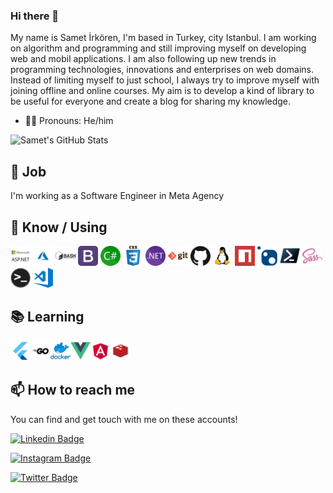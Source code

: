 ### Hi there 👋


My name is Samet İrkören, I'm based in Turkey, city Istanbul.
I am working on algorithm and programming and still improving myself on developing web and mobil applications. I am also following up new trends in programming technologies, innovations and enterprises on web domains. Instead of limiting myself to just school, I always try to improve myself with joining offline and online courses. My aim is to develop a kind of library to be useful for everyone and create a blog for sharing my knowledge.

- 🙋‍♂️ Pronouns: He/him

![Samet's GitHub Stats](https://github-readme-stats.vercel.app/api?username=sametirkoren&show_icons=true)

## 💼 Job

I'm working as a Software Engineer in Meta Agency


## 🧠 Know / Using


<img src="https://github.com/github/explore/blob/master/topics/aspnet/aspnet.png?raw=true" height="32" /> <img src="https://github.com/github/explore/blob/master/topics/azure/azure.png?raw=true" height="32" /> <img src="https://github.com/github/explore/blob/master/topics/bash/bash.png?raw=true" height="32" /> <img src="https://github.com/github/explore/blob/master/topics/bootstrap/bootstrap.png?raw=true" height="32" /> <img src="https://github.com/github/explore/blob/master/topics/csharp/csharp.png?raw=true" height="32" /> <img src="https://github.com/github/explore/blob/master/topics/css/css.png?raw=true" height="32" /> <img src="https://github.com/github/explore/blob/master/topics/dotnet/dotnet.png?raw=true" height="32" /> <img src="https://github.com/github/explore/blob/master/topics/git/git.png?raw=true" height="32" /> <img src="https://github.com/github/explore/blob/master/topics/github/github.png?raw=true" height="32" />  <img src="https://github.com/github/explore/blob/master/topics/linux/linux.png?raw=true" height="32" /> <img src="https://github.com/github/explore/blob/master/topics/npm/npm.png?raw=true" height="32" /> <img src="https://github.com/github/explore/blob/master/topics/nuget/nuget.png?raw=true" height="32" /> <img src="https://github.com/github/explore/blob/master/topics/powershell/powershell.png?raw=true" height="32" /> <img src="https://github.com/github/explore/blob/master/topics/sass/sass.png?raw=true" height="32" /> <img src="https://github.com/github/explore/blob/master/topics/terminal/terminal.png?raw=true" height="32" />   <img src="https://github.com/github/explore/blob/master/topics/visual-studio-code/visual-studio-code.png?raw=true" height="32" /> 

## 📚 Learning

<img src="https://github.com/github/explore/blob/master/topics/flutter/flutter.png?raw=true" height="32" /><img src="https://github.com/github/explore/blob/master/topics/go/go.png?raw=true" height="32" /><img src="https://github.com/github/explore/blob/master/topics/docker/docker.png?raw=true" height="32" /><img src="https://github.com/github/explore/blob/master/topics/vue/vue.png?raw=true" height="32" /><img src="https://github.com/github/explore/blob/master/topics/angular/angular.png?raw=true" height="32" /><img src="https://github.com/github/explore/blob/master/topics/redis/redis.png?raw=true" height="32" /> 


## 📫 How to reach me

You can find and get touch with me on these accounts!

[![Linkedin Badge](https://img.shields.io/badge/sametirkoren-follow%20on%20linkedin-blue?style=for-the-badge&logo=linkedin)](https://www.linkedin.com/in/sametirkoren/)

[![Instagram Badge](https://img.shields.io/badge/sametirkoren-follow%20on%20instagram-blue?style=for-the-badge&logo=instagram)](https://www.instagram.com/sametirkoren/)

[![Twitter Badge](https://img.shields.io/badge/vakidev-follow%20on%20twitter-blue?style=for-the-badge&logo=twitter)](https://twitter.com/vakidev/)
